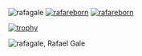 <p align="left">
   <img src="https://komarev.com/ghpvc/?username=rafagale&style=for-the-badge&color=ff69b4" alt="rafagale" />
   <a href="https://t.me/rafareborn" target="blank"><img src="https://img.shields.io/badge/Telegram-2CA5E0?style=for-the-badge&logo=telegram&logoColor=white" alt="rafareborn" /></a>
   <a href="mailto: rafagale@protonmail.com" target="blank"><img src="https://img.shields.io/badge/ProtonMail-8B89CC?style=for-the-badge&logo=protonmail&logoColor=white" alt="rafareborn" /></a>
</p>

[![trophy](https://github-profile-trophy.vercel.app/?username=rafagale&theme=dracula&column=4&rank=SSS,SS,S,AAA,AA,A,B,C)](https://github.com/ryo-ma/github-profile-trophy)

![rafagale, Rafael Gale](https://github-readme-stats.vercel.app/api?username=rafagale&show_icons=true&theme=radical&hide=issues&include_all_commits=true)
